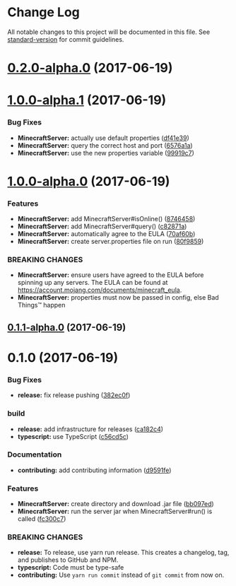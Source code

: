 # Change Log

All notable changes to this project will be documented in this file. See [standard-version](https://github.com/conventional-changelog/standard-version) for commit guidelines.

<a name="0.2.0-alpha.0"></a>
# [0.2.0-alpha.0](https://github.com/zebMcCorkle/node-minecraftserver/compare/v1.0.0-alpha.1...v0.2.0-alpha.0) (2017-06-19)



<a name="1.0.0-alpha.1"></a>
# [1.0.0-alpha.1](https://github.com/zebMcCorkle/node-minecraftserver/compare/v1.0.0-alpha.0...v1.0.0-alpha.1) (2017-06-19)


### Bug Fixes

* **MinecraftServer:** actually use default properties ([df41e39](https://github.com/zebMcCorkle/node-minecraftserver/commit/df41e39))
* **MinecraftServer:** query the correct host and port ([6576a1a](https://github.com/zebMcCorkle/node-minecraftserver/commit/6576a1a))
* **MinecraftServer:** use the new properties variable ([99919c7](https://github.com/zebMcCorkle/node-minecraftserver/commit/99919c7))



<a name="1.0.0-alpha.0"></a>
# [1.0.0-alpha.0](https://github.com/zebMcCorkle/node-minecraftserver/compare/v0.1.1-alpha.0...v1.0.0-alpha.0) (2017-06-19)


### Features

* **MinecraftServer:** add MinecraftServer#isOnline() ([8746458](https://github.com/zebMcCorkle/node-minecraftserver/commit/8746458))
* **MinecraftServer:** add MinecraftServer#query() ([c82871a](https://github.com/zebMcCorkle/node-minecraftserver/commit/c82871a))
* **MinecraftServer:** automatically agree to the EULA ([70af60b](https://github.com/zebMcCorkle/node-minecraftserver/commit/70af60b))
* **MinecraftServer:** create server.properties file on run ([80f9859](https://github.com/zebMcCorkle/node-minecraftserver/commit/80f9859))


### BREAKING CHANGES

* **MinecraftServer:** ensure users have agreed to the EULA before spinning up any servers. The EULA can
be found at https://account.mojang.com/documents/minecraft_eula.
* **MinecraftServer:** properties must now be passed in config, else Bad Things™ happen



<a name="0.1.1-alpha.0"></a>
## [0.1.1-alpha.0](https://github.com/zebMcCorkle/node-minecraftserver/compare/v0.1.0...v0.1.1-alpha.0) (2017-06-19)



<a name="0.1.0"></a>
# 0.1.0 (2017-06-19)


### Bug Fixes

* **release:** fix release pushing ([382ec0f](https://github.com/zebMcCorkle/node-minecraftserver/commit/382ec0f))


### build

* **release:** add infrastructure for releases ([ca182c4](https://github.com/zebMcCorkle/node-minecraftserver/commit/ca182c4))
* **typescript:** use TypeScript ([c56cd5c](https://github.com/zebMcCorkle/node-minecraftserver/commit/c56cd5c))


### Documentation

* **contributing:** add contributing information ([d9591fe](https://github.com/zebMcCorkle/node-minecraftserver/commit/d9591fe))


### Features

* **MinecraftServer:** create directory and download .jar file ([bb097ed](https://github.com/zebMcCorkle/node-minecraftserver/commit/bb097ed))
* **MinecraftServer:** run the server jar when MinecraftServer#run() is called ([fc300c7](https://github.com/zebMcCorkle/node-minecraftserver/commit/fc300c7))


### BREAKING CHANGES

* **release:** To release, use yarn run release. This creates a changelog, tag, and publishes to
GitHub and NPM.
* **typescript:** Code must be type-safe
* **contributing:** Use `yarn run commit` instead of `git commit` from now on.
